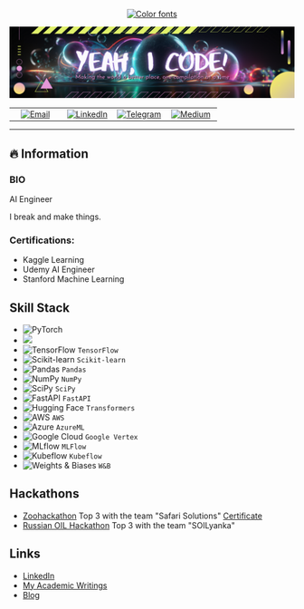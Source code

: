 <p align="center">
<a href="https://www.fontspace.com/category/color"><img src="https://see.fontimg.com/api/renderfont4/L3o7W/eyJyIjoiZHciLCJoIjoxODIsInciOjIwMDAsImZzIjo5MSwiZmdjIjoiIzAwMDAwMCIsImJnYyI6IiNGRkZGRkYifQ/QW50b24gVmljZQ/loungeitalicpersonaluse-bdit.png" alt="Color fonts"></a>
</p>
<p align="center">
  <img src="https://github.com/antonvice/antonvice/blob/main/Game%20Streamer.png?raw=true" alt="yeahicode">
</p>
<table align="center">
  <tr>
    <td align="center" width="25%"><a href="mailto:anton96vice@gmail.com"><img src="https://img.shields.io/badge/Gmail-D14836?style=for-the-badge&logo=gmail&logoColor=white" alt="Email" /></a></td>
    <td align="center" width="25%"><a href="https://linkedin.com/in/anton96vice"><img src="https://img.shields.io/badge/LinkedIn-0077B5?style=for-the-badge&logo=linkedin&logoColor=white" alt="LinkedIn" /></a></td>
    <td align="center" width="25%"><a href="https://t.me/nucradkillsrats"><img src="https://img.shields.io/badge/Telegram-2CA5E0?style=for-the-badge&logo=telegram&logoColor=white" alt="Telegram" /></a></td>
    <td align="center" width="25%"><a href="https://medium.com/@AI_Whisperer"><img src="https://img.shields.io/badge/Medium-12100E?style=for-the-badge&logo=medium&logoColor=white" alt="Medium" /></a></td>
  </tr>
</table>

---

## 🔥 Information

### BIO
AI Engineer

I break and make things. 

### Certifications:
* Kaggle Learning
* Udemy AI Engineer
* Stanford Machine Learning

## Skill Stack
* ![PyTorch](https://img.shields.io/badge/-PyTorch-EE4C2C?style=flat&logo=PyTorch&logoColor=white)
* ![](https://img.shields.io/badge/-PyTorch-EE4C2C?style=flat&logo=PyTorch&logoColor=white)
* ![TensorFlow](https://img.shields.io/badge/-TensorFlow-FF6F00?style=flat&logo=TensorFlow&logoColor=white) `TensorFlow`
* ![Scikit-learn](https://img.shields.io/badge/-Scikit_learn-F7931E?style=flat&logo=scikit-learn&logoColor=white) `Scikit-learn`
* ![Pandas](https://img.shields.io/badge/-Pandas-150458?style=flat&logo=Pandas&logoColor=white) `Pandas`
* ![NumPy](https://img.shields.io/badge/-NumPy-013243?style=flat&logo=NumPy&logoColor=white) `NumPy`
* ![SciPy](https://img.shields.io/badge/-SciPy-8CAAE6?style=flat&logo=SciPy&logoColor=white) `SciPy`
* ![FastAPI](https://img.shields.io/badge/-FastAPI-009688?style=flat&logo=FastAPI&logoColor=white) `FastAPI`
* ![Hugging Face](https://img.shields.io/badge/-HuggingFace-FFD43B?style=flat&logo=HuggingFace&logoColor=black) `Transformers`
* ![AWS](https://img.shields.io/badge/-AWS-232F3E?style=flat&logo=amazon-aws&logoColor=white) `AWS`
* ![Azure](https://img.shields.io/badge/-Azure-0078D4?style=flat&logo=microsoft-azure&logoColor=white) `AzureML`
* ![Google Cloud](https://img.shields.io/badge/-Google_Cloud-4285F4?style=flat&logo=google-cloud&logoColor=white) `Google Vertex`
* ![MLflow](https://img.shields.io/badge/-MLflow-0194E2?style=flat&logo=MLflow&logoColor=white) `MLFlow`
* ![Kubeflow](https://img.shields.io/badge/-Kubeflow-00A3E0?style=flat&logo=Kubeflow&logoColor=white) `Kubeflow`
* ![Weights & Biases](https://img.shields.io/badge/-Weights_&_Biases-FE7A16?style=flat&logo=Weights&Biases&logoColor=white) `W&B`



## Hackathons
* [Zoohackathon](https://zoohackathon-2020-europe.devpost.com/) Top 3 with the team "Safari Solutions" [Certificate](https://github.com/anton96vice/Portfolio/blob/main/imgs/Anton%20Vice.pdf)
* [Russian OIL Hackathon](https://vk.com/onlinehackathon) Top 3 with the team "SOILyanka"


## Links
- [LinkedIn](https://www.linkedin.com/in/anton-vice-89563a180/)
- [My Academic Writings](https://www.linkedin.com/in/anton96vice/detail/recent-activity/posts/)
- [Blog](https://www.medium.com/@AI_Whisperer)
